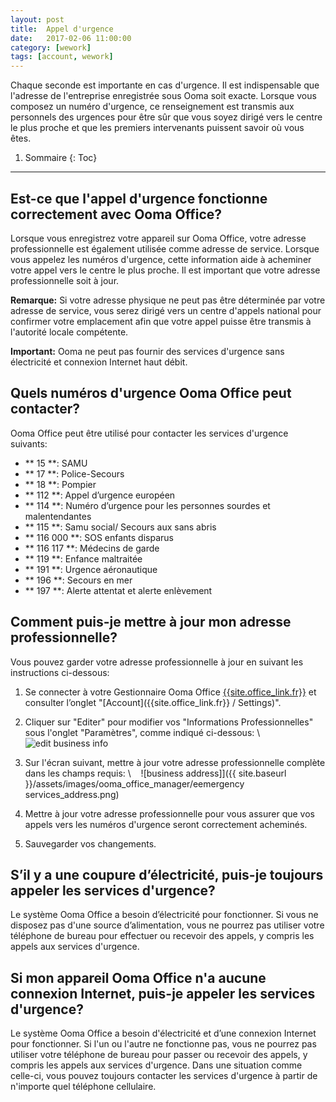 ```yaml
---
layout: post
title:  Appel d'urgence
date:   2017-02-06 11:00:00
category: [wework]
tags: [account, wework]
---
```


Chaque seconde est importante en cas d'urgence. Il est indispensable que l'adresse de l'entreprise enregistrée sous Ooma soit exacte. Lorsque vous composez un numéro d'urgence, ce renseignement est transmis aux personnels des urgences pour être sûr que vous soyez dirigé vers le centre le plus proche et que les premiers intervenants puissent savoir où vous êtes.

1. Sommaire
{: Toc}
* * *

## Est-ce que l'appel d'urgence fonctionne correctement avec Ooma Office?

Lorsque vous enregistrez votre appareil sur Ooma Office, votre adresse professionnelle est également utilisée comme adresse de service. Lorsque vous appelez les numéros d'urgence, cette information aide à acheminer votre appel vers le centre le plus proche. Il est important que votre adresse professionnelle soit à jour.

**Remarque:** Si votre adresse physique ne peut pas être déterminée par votre adresse de service, vous serez dirigé vers un centre d'appels national pour confirmer votre emplacement afin que votre appel puisse être transmis à l'autorité locale compétente.

**Important:** Ooma ne peut pas fournir des services d'urgence sans électricité et connexion Internet haut débit.

## Quels numéros d'urgence Ooma Office peut contacter?

Ooma Office peut être utilisé pour contacter les services d'urgence suivants:

* ** 15 **: SAMU
* ** 17 **: Police-Secours
* ** 18 **: Pompier
* ** 112 **: Appel d’urgence européen
* ** 114 **: Numéro d’urgence pour les personnes sourdes et malentendantes
* ** 115 **: Samu social/ Secours aux sans abris
* ** 116 000 **: SOS enfants disparus
* ** 116 117 **: Médecins de garde
* ** 119 **: Enfance maltraitée
* ** 191 **: Urgence aéronautique
* ** 196 **: Secours en mer
* ** 197 **: Alerte attentat et alerte enlèvement 

## Comment puis-je mettre à jour mon adresse professionnelle?

Vous pouvez garder votre adresse professionnelle à jour en suivant les instructions ci-dessous:

1. Se connecter à votre Gestionnaire Ooma Office [{{site.office_link.fr}}]({{site.office_link.fr}}/) et consulter l’onglet "[Account]({{site.office_link.fr}} / Settings)".
2. Cliquer sur "Editer" pour modifier vos "Informations Professionnelles" sous l'onglet "Paramètres", comme indiqué ci-dessous: \\
   ![edit business info]({{site.baseurl}}/assets/images/ooma_office_manager/business_info_edit.png)

3. Sur l'écran suivant, mettre à jour votre adresse professionnelle complète dans les champs requis: \\
   ![business address]]({{ site.baseurl }}/assets/images/ooma_office_manager/eemergency services_address.png)

4. Mettre à jour votre adresse professionnelle pour vous assurer que vos appels vers les numéros d'urgence seront correctement acheminés.
5. Sauvegarder vos changements.

## S’il y a une coupure d’électricité, puis-je toujours appeler les services d'urgence?

Le système Ooma Office a besoin d’électricité pour fonctionner. Si vous ne disposez pas d'une source d’alimentation, vous ne pourrez pas utiliser votre téléphone de bureau pour effectuer ou recevoir des appels, y compris les appels aux services d'urgence.

## Si mon appareil Ooma Office n'a aucune connexion Internet, puis-je appeler les services d'urgence?

Le système Ooma Office a besoin d'électricité et d’une connexion Internet pour fonctionner. Si l'un ou l'autre ne fonctionne pas, vous ne pourrez pas utiliser votre téléphone de bureau pour passer ou recevoir des appels, y compris les appels aux services d'urgence. Dans une situation comme celle-ci, vous pouvez toujours contacter les services d'urgence à partir de n'importe quel téléphone cellulaire.